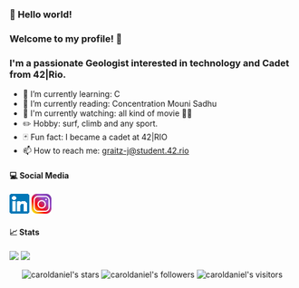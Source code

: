 ### 👋 Hello world!

### Welcome to my profile! 👊

### I'm a passionate Geologist interested in technology and Cadet from 42|Rio.

- 📖 I’m currently learning: C   
- 📗 I’m currently reading: Concentration Mouni Sadhu
- 🎥 I'm currently watching: all kind of movie 🤷‍♂️
- ✏️ Hobby: surf, climb and any sport.
- 🃏 Fun fact: I became a cadet at 42|RIO
- 📫 How to reach me: graitz-j@student.42.rio

#### 💻 Social Media

[![LinkedIn][4.1]][4.2]		[![Instagram][2.1]][2.2]
<!-- Icons -->

[2.1]: https://github.com/graitz/graitz-utils/blob/main/Instagram_icon.png
[4.1]: https://github.com/graitz/graitz-utils/blob/main/linkedin_scale.png

<!-- Links to your social media accounts -->

[2.2]: https://www.instagram.com/gilraitz/
[4.2]: https://www.linkedin.com/in/gilbertoraitzjr/

#### 📈 Stats

[![](https://github-readme-stats.vercel.app/api?username=graitz&count_private=true&show_icons=true&hide=issues&hide_border=true&theme=)](https://github.com/graitz?tab=repositories) 
[![](https://github-readme-stats.vercel.app/api/top-langs/?username=graitz&layout=compact&hide_border=true&theme=)](https://github.com/graitz?tab=repositories)

<p align="center">
    <img alt="caroldaniel's stars" src="https://img.shields.io/github/stars/graitz?color=blue" />
    <img alt="caroldaniel's followers" src="https://img.shields.io/github/followers/graitz?color=blue" />
    <img alt="caroldaniel's visitors" src="https://komarev.com/ghpvc/?username=graitz&color=blue&style=flat&label=visitors" />	
	
</p>
